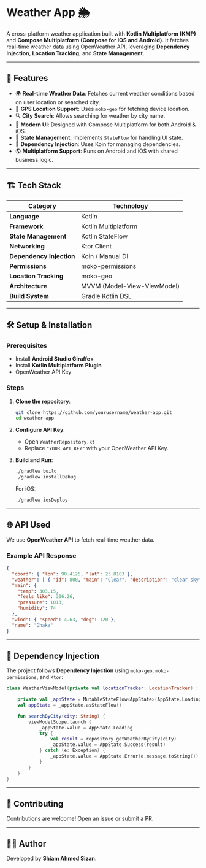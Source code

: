 # Weather App 🌦️

A cross-platform weather application built with **Kotlin Multiplatform (KMP)** and **Compose Multiplatform (Compose for iOS and Android)**. It fetches real-time weather data using OpenWeather API, leveraging **Dependency Injection**, **Location Tracking**, and **State Management**.

---

## 🚀 Features

- 🌍 **Real-time Weather Data**: Fetches current weather conditions based on user location or searched city.
- 📍 **GPS Location Support**: Uses `moko-geo` for fetching device location.
- 🔍 **City Search**: Allows searching for weather by city name.
- 🎨 **Modern UI**: Designed with Compose Multiplatform for both Android & iOS.
- 💾 **State Management**: Implements `StateFlow` for handling UI state.
- 🔄 **Dependency Injection**: Uses Koin for managing dependencies.
- 🌎 **Multiplatform Support**: Runs on Android and iOS with shared business logic.

---

## 🏗️ Tech Stack

| Category            | Technology |
|--------------------|------------|
| **Language**      | Kotlin |
| **Framework**     | Kotlin Multiplatform |
| **State Management** | Kotlin StateFlow |
| **Networking**    | Ktor Client |
| **Dependency Injection** | Koin / Manual DI |
| **Permissions**   | moko-permissions |
| **Location Tracking** | moko-geo |
| **Architecture**  | MVVM (Model-View-ViewModel) |
| **Build System**  | Gradle Kotlin DSL |

---

## 🛠️ Setup & Installation

### Prerequisites

- Install **Android Studio Giraffe+**
- Install **Kotlin Multiplatform Plugin**
- OpenWeather API Key

### Steps

1. **Clone the repository**:

   ```sh
   git clone https://github.com/yourusername/weather-app.git
   cd weather-app
   ```

2. **Configure API Key**:

   - Open `WeatherRepository.kt`
   - Replace `"YOUR_API_KEY"` with your OpenWeather API Key.

3. **Build and Run**:

   ```sh
   ./gradlew build
   ./gradlew installDebug
   ```

   For iOS:

   ```sh
   ./gradlew iosDeploy
   ```

---

## 🌐 API Used

We use **OpenWeather API** to fetch real-time weather data.

### Example API Response

```json
{
  "coord": { "lon": 90.4125, "lat": 23.8103 },
  "weather": [ { "id": 800, "main": "Clear", "description": "clear sky", "icon": "01d" } ],
  "main": {
    "temp": 303.15,
    "feels_like": 306.26,
    "pressure": 1013,
    "humidity": 74
  },
  "wind": { "speed": 4.63, "deg": 120 },
  "name": "Dhaka"
}
```

---

## 🔄 Dependency Injection

The project follows **Dependency Injection** using `moko-geo`, `moko-permissions`, and `Ktor`:

```kotlin
class WeatherViewModel(private val locationTracker: LocationTracker) : ViewModel() {

    private val _appState = MutableStateFlow<AppState>(AppState.Loading)
    val appState = _appState.asStateFlow()

    fun searchByCity(city: String) {
        viewModelScope.launch {
            _appState.value = AppState.Loading
            try {
                val result = repository.getWeatherByCity(city)
                _appState.value = AppState.Success(result)
            } catch (e: Exception) {
                _appState.value = AppState.Error(e.message.toString())
            }
        }
    }
}
```

---


## 🤝 Contributing

Contributions are welcome! Open an issue or submit a PR. 

---


## 👨‍💻 Author

Developed by **Shiam Ahmed Sizan**.

